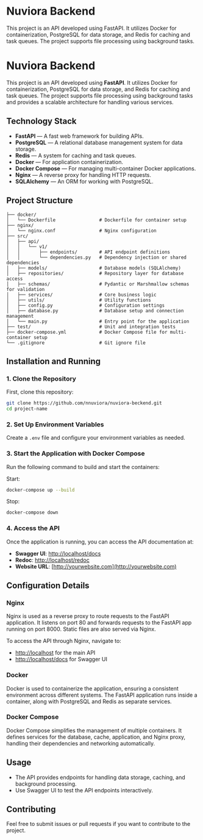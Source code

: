 # Nuviora Backend

This project is an API developed using FastAPI. It utilizes Docker for containerization, PostgreSQL for data storage, and Redis for caching and task queues. The project supports file processing using background tasks.

# Nuviora Backend

This project is an API developed using **FastAPI**. It utilizes Docker for containerization, PostgreSQL for data storage, and Redis for caching and task queues. The project supports file processing using background tasks and provides a scalable architecture for handling various services.

## Technology Stack
- **FastAPI** — A fast web framework for building APIs.
- **PostgreSQL** — A relational database management system for data storage.
- **Redis** — A system for caching and task queues.
- **Docker** — For application containerization.
- **Docker Compose** — For managing multi-container Docker applications.
- **Nginx** — A reverse proxy for handling HTTP requests.
- **SQLAlchemy** — An ORM for working with PostgreSQL.

## Project Structure

```plaintext
├── docker/
│   └── Dockerfile                # Dockerfile for container setup
├── nginx/
│   └── nginx.conf                # Nginx configuration
├── src/
│   ├── api/                      
│   │   └── v1/
│   │       ├── endpoints/        # API endpoint definitions
│   │       └── dependencies.py   # Dependency injection or shared dependencies
│   ├── models/                   # Database models (SQLAlchemy)
│   ├── repositories/             # Repository layer for database access
│   ├── schemas/                  # Pydantic or Marshmallow schemas for validation
│   ├── services/                 # Core business logic
│   ├── utils/                    # Utility functions
│   ├── config.py                 # Configuration settings
│   ├── database.py               # Database setup and connection management
│   └── main.py                   # Entry point for the application
├── test/                         # Unit and integration tests
├── docker-compose.yml            # Docker Compose file for multi-container setup
└── .gitignore                    # Git ignore file
```

## Installation and Running

### 1. Clone the Repository
First, clone this repository:

```bash
git clone https://github.com/nnuviora/nuviora-beckend.git
cd project-name
```

### 2. Set Up Environment Variables
Create a `.env` file and configure your environment variables as needed.

### 3. Start the Application with Docker Compose
Run the following command to build and start the containers:

Start: 
```bash
docker-compose up --build
```

Stop:
```bash
docker-compose down
```

### 4. Access the API
Once the application is running, you can access the API documentation at:

- **Swagger UI**: [http://localhost/docs](http://localhost/docs)
- **Redoc**: [http://localhost/redoc](http://localhost/redoc)
- **Website URL**: [http://yourwebsite.com](http://yourwebsite.com)

## Configuration Details

### Nginx
Nginx is used as a reverse proxy to route requests to the FastAPI application. It listens on port 80 and forwards requests to the FastAPI app running on port 8000. Static files are also served via Nginx.

To access the API through Nginx, navigate to:
- [http://localhost](http://localhost) for the main API
- [http://localhost/docs](http://localhost/docs) for Swagger UI

### Docker
Docker is used to containerize the application, ensuring a consistent environment across different systems. The FastAPI application runs inside a container, along with PostgreSQL and Redis as separate services.

### Docker Compose
Docker Compose simplifies the management of multiple containers. It defines services for the database, cache, application, and Nginx proxy, handling their dependencies and networking automatically.

## Usage
- The API provides endpoints for handling data storage, caching, and background processing.
- Use Swagger UI to test the API endpoints interactively.

## Contributing
Feel free to submit issues or pull requests if you want to contribute to the project.
